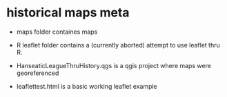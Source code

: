 # historical maps meta

* maps folder containes maps
* R leaflet folder contains a (currently aborted) attempt to use leaflet thru R.

* HanseaticLeagueThruHistory.qgs is a qgis project where maps were georeferenced
* leaflettest.html is a basic working leaflet example
